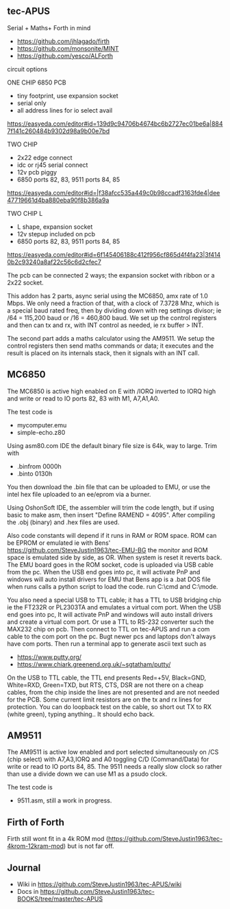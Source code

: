 
## tec-APUS
Serial + Maths+ Forth in mind
- https://github.com/jhlagado/firth  
- https://github.com/monsonite/MINT 
- https://github.com/yesco/ALForth

circuit options

ONE CHIP 6850 PCB
- tiny footprint, use expansion socket
- serial only
- all address lines for io select avail

https://easyeda.com/editor#id=139d9c94706b4674bc6b2727ec01be6a|8847f141c260484b9302d98a9b00e7bd

TWO CHIP
- 2x22 edge connect
- idc or rj45 serial connect
- 12v pcb piggy
- 6850 ports 82, 83, 9511 ports 84, 85

https://easyeda.com/editor#id=|f38afcc535a449c0b98ccadf3163fde4|dee47719661d4ba880eba90f8b386a9a

TWO CHIP L
- L shape, expansion socket
- 12v stepup included on pcb
- 6850 ports 82, 83, 9511 ports 84, 85

https://easyeda.com/editor#id=6f145406188c412f956cf865d4f4fa23|3f4140b2c93240a8af22c56c6d2cfec7




The pcb can be connected 2 ways; the expansion socket with ribbon or a 2x22 socket.

This addon has 2 parts, async serial using the MC6850, amx rate of 1.0 Mbps.
We only need a fraction of that, with a clock of 7.3728 Mhz, which is a special baud rated freq, then by dividing down with reg settings divisor; ie /64 = 115,200 baud or /16 =  460,800 baud. We set up the control registers and then can tx and rx, with INT control as needed, ie rx buffer > INT.

The second part adds a maths calculator using the AM9511. We setup the control registers then send maths commands or data; it executes and the result is placed on its internals stack, then it  signals with an INT call.

## MC6850
The MC6850 is active high enabled on E with /IORQ inverted to IORQ high and write or read to IO ports 82, 83 with M1, A7,A1,A0.

The test code is
- mycomputer.emu
- simple-echo.z80

Using asm80.com IDE the default binary file size is 64k, way to large. Trim with
- .binfrom 0000h 
- .binto 0130h

You then download the .bin file that can be uploaded to EMU, or use the intel hex file uploaded to an ee/eprom via a burner.

Using OshonSoft IDE, the assembler will trim the code length, but if using basic to make asm, then insert "Define RAMEND = 4095".
After compiling the .obj (binary) and .hex files are used. 

Also code constants will depend if it runs in RAM or ROM space. ROM can be EPROM or emulated  ie with Bens' https://github.com/SteveJustin1963/tec-EMU-BG the monitor and ROM space is emulated side by side, as OR. When system is reset it reverts back. 
The EMU board goes in the ROM socket, code is uploaded via USB cable from the pc. When the USB end goes into pc, it will activate PnP and windows will auto install drivers for EMU that Bens app is a .bat DOS file when runs calls a python script to load the code. run C:\cmd and C:\mode.

You also need a special USB to TTL cable; it has a TTL to USB bridging chip ie the FT232R or PL2303TA and emulates a virtual com port. When the USB end goes into pc, It will activate PnP and windows will auto install drivers and create a virtual com port. Or use a TTL to RS-232 converter such the MAX232 chip on pcb. Then connect to TTL on tec-APUS and run a com cable to the com port on the pc. Bugt newer pcs and laptops don't always have com ports.
Then run a terminal app to generate ascii text such as 
- https://www.putty.org/    
- https://www.chiark.greenend.org.uk/~sgtatham/putty/ 

On the USB to TTL cable, the TTL end presents Red=+5V, Black=GND, White=RXD, Green=TXD, but RTS, CTS, DSR are not there on a cheap cables, from the chip inside the lines are not presented and are not needed for the PCB. Some current limit resistors are on the tx and rx lines for protection. You can do loopback test on the cable, so short out TX to RX (white green), typing anything.. It should echo back.

## AM9511
The AM9511 is active low enabled and port selected simultaneously on /CS (chip select) with A7,A3,IORQ and A0 toggling C/D (Command/Data) for write or read to IO ports 84, 85. The 9511 needs a really slow clock so rather than use a divide down we can use M1 as a psudo clock.

The test code is 
- 9511.asm, still a work in progress.

## Firth of Forth
Firth still wont fit in a 4k ROM mod (https://github.com/SteveJustin1963/tec-4krom-12kram-mod) but is not far off. 

## Journal
- Wiki in https://github.com/SteveJustin1963/tec-APUS/wiki
- Docs in https://github.com/SteveJustin1963/tec-BOOKS/tree/master/tec-APUS






